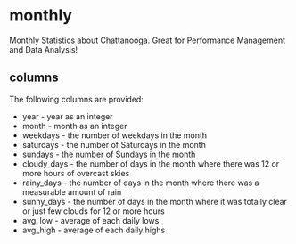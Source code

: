 # monthly
Monthly Statistics about Chattanooga.  Great for Performance Management and Data Analysis!

## columns
The following columns are provided:
- year - year as an integer
- month - month as an integer
- weekdays - the number of weekdays in the month
- saturdays - the number of Saturdays in the month
- sundays - the number of Sundays in the month
- cloudy_days - the number of days in the month where there was 12 or more hours of overcast skies
- rainy_days - the number of days in the month where there was a measurable amount of rain
- sunny_days - the number of days in the month where it was totally clear or just few clouds for 12 or more hours
- avg_low - average of each daily lows
- avg_high - average of each daily highs
